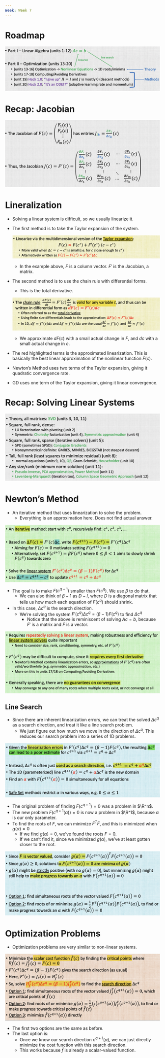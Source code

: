 ```yaml
---
Week: Week 7
---
```

# Roadmap

![Untitled 60.png](attachments/Untitled%2060.png)

# Recap: Jacobian

![Untitled 1 27.png](attachments/Untitled%201%2027.png)

# Lineralization

- Solving a linear system is difficult, so we usually linearize it.
- The first method is to take the Taylor expansion of the system.
    
    ![Untitled 2 27.png](attachments/Untitled%202%2027.png)
    
    - In the example above, $F$﻿ is a column vector. $F'$﻿ is the Jacobian, a matrix.
- The second method is to use the chain rule with differential forms.
    
    - This is the total derivative.
    
    ![Untitled 3 27.png](attachments/Untitled%203%2027.png)
    
    - We approximate $dF(c)$﻿ with a small actual change in $F$﻿, and $dc$﻿ with a small actual change in $c$﻿.
- The red highlighted terms is the approximated linearization. This is basically the best linear approximation of the nonlinear function $F(c)$﻿.
- Newton’s Method uses two terms of the Taylor expansion, giving it quadratic convergence rate.
- GD uses one term of the Taylor expansion, giving it linear convergence.

# Recap: Solving Linear Systems

![Untitled 4 26.png](attachments/Untitled%204%2026.png)

# Newton’s Method

- An iterative method that uses linearization to solve the problem.
    - Everything is an approximation here. Does not find actual answer.

![Untitled 5 26.png](attachments/Untitled%205%2026.png)

- The goal is to make $F(c^{q+1})$﻿ smaller than $F(c^q)$﻿. We use $\beta$﻿ to do that.
    - We can also think of $\beta - 1$﻿ as $D - I$﻿, where $D$﻿ is a diagonal matrix that tells us how much each equation of $F(c^q)$﻿ should shrink.
- In this case, $\Delta c^q$﻿ is the search direction.
    - We’re solving the system $F'(c^q) \Delta c^q = (\beta - 1)F (c^q)$﻿ to find $\Delta c^q$﻿
        - Notice that the above is reminiscent of solving $Ac = b$﻿, because $F'$﻿ is a matrix and $F$﻿ is a vector.

![Untitled 6 25.png](attachments/Untitled%206%2025.png)

## Line Search

- Since there are inherent linearization errors, we can treat the solved $\Delta c^q$﻿ as a search direction, and treat it like a line search problem.
    - We just figure out how much we move in the direction of $\Delta c^q$﻿. This reduces our search problem into a series of 1D problems.

![Untitled 7 25.png](attachments/Untitled%207%2025.png)

- The original problem of finding $F(c^{q+1}) = 0$﻿ was a problem in $\R^n$﻿.
- The new problem $F(c^{q+1}(\alpha)) = 0$﻿ is now a problem in $\R^1$﻿, because $\alpha$﻿ is our only parameter.
- To find the roots of $F$﻿, we can minimize $F^T F$﻿, and this is minimized when $g(\alpha) = 0$﻿
    - If we find $g(\alpha) = 0$﻿, we’ve found the roots $F = 0$﻿.
    - If we can’t find it, since we minimized $g(\alpha)$﻿, we’ve at least gotten closer to the root.

![Untitled 8 25.png](attachments/Untitled%208%2025.png)

# Optimization Problems

- Optimization problems are very similar to non-linear systems.

![Untitled 9 24.png](attachments/Untitled%209%2024.png)

- The first two options are the same as before.
- The last option is:
    - Once we know our search direction $c^{q+1}(\alpha)$﻿, we can just directly minimize the cost function with this search direction.
    - This works because $\hat{f}$﻿ is already a scalar-valued function.